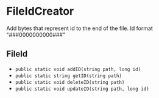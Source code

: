 # FileIdCreator
Add bytes that represent id to the end of the file. Id format "###0000000000###" 


## FileId
* `public static void addID(string path, long id)`
* `public static string getID(string path)`
* `public static void deleteID(string path)`
* `public static void updateID(string path, long id)`
